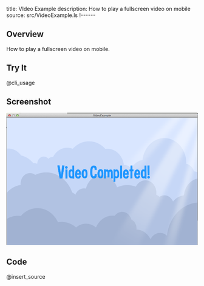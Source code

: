 title: VIdeo Example
description: How to play a fullscreen video on mobile
source: src/VideoExample.ls
!------

## Overview
How to play a fullscreen video on mobile.

## Try It
@cli_usage

## Screenshot
![VideoExample Screenshot](images/screenshot.png)

## Code
@insert_source